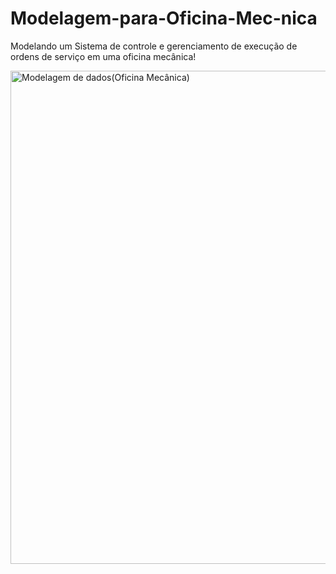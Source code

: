 # Modelagem-para-Oficina-Mec-nica

  Modelando um Sistema de controle e gerenciamento de execução de ordens de serviço em uma oficina mecânica!



<img width="972" height="789" alt="Modelagem de dados(Oficina Mecânica)" src="https://github.com/user-attachments/assets/30613f52-c2a4-47ff-87f7-903ccab1dc2c" />
